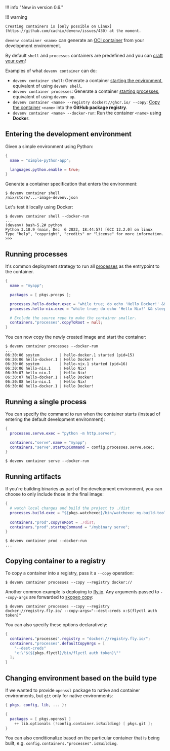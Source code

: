 !!! info "New in version 0.6."

!!! warning 

    Creating containers is [only possible on Linux](https://github.com/cachix/devenv/issues/430) at the moment.


`devenv container <name>` can generate an [OCI container](https://opencontainers.org/) from your development environment.

By default `shell` and `processes` containers are predefined and you can [craft your own](#running-artifacts)!

Examples of what `devenv container` can do:

- `devenv container shell`: Generate a container [starting the environment](#entering-the-development-environment), equivalent of using `devenv shell`.
- `devenv container processes`: Generate a container [starting processes](#running-processes), equivalent of using `devenv up`.
- `devenv container <name> --registry docker://ghcr.io/ --copy`: [Copy the container](#copying-container-to-a-registry) `<name>` into the **GitHub package registry**.
- `devenv container <name> --docker-run`: Run the container `<name>` using **Docker**.

## Entering the development environment

Given a simple environment using Python:

```nix title="devenv.nix"
{
  name = "simple-python-app";

  languages.python.enable = true;
}
```

Generate a container specification that enters the environment:

```shell-session
$ devenv container shell
/nix/store/...-image-devenv.json
```

Let's test it locally using Docker:

```shell-session
$ devenv container shell --docker-run
...
(devenv) bash-5.2# python
Python 3.10.9 (main, Dec  6 2022, 18:44:57) [GCC 12.2.0] on linux
Type "help", "copyright", "credits" or "license" for more information.
>>> 
```

## Running processes

It's common deployment strategy to run all [processes](./processes.md) as the entrypoint to the container.

```nix title="devenv.nix"
{
  name = "myapp";

  packages = [ pkgs.procps ];

  processes.hello-docker.exec = "while true; do echo 'Hello Docker!' && sleep 1; done";
  processes.hello-nix.exec = "while true; do echo 'Hello Nix!' && sleep 1; done";

  # Exclude the source repo to make the container smaller.
  containers."processes".copyToRoot = null; 
}
```

You can now copy the newly created image and start the container:

```shell-session
$ devenv container processes --docker-run
...
06:30:06 system         | hello-docker.1 started (pid=15)
06:30:06 hello-docker.1 | Hello Docker!
06:30:06 system         | hello-nix.1 started (pid=16)
06:30:06 hello-nix.1    | Hello Nix!
06:30:07 hello-nix.1    | Hello Nix!
06:30:07 hello-docker.1 | Hello Docker!
06:30:08 hello-nix.1    | Hello Nix!
06:30:08 hello-docker.1 | Hello Docker!
```

## Running a single process


You can specify the command to run when the container starts
(instead of entering the default development environment):

```nix title="devenv.nix"
{
  processes.serve.exec = "python -m http.server";

  containers."serve".name = "myapp";
  containers."serve".startupCommand = config.processes.serve.exec;
}
```

```
$ devenv container serve --docker-run
```

## Running artifacts

If you're building binaries as part of the development environment,
you can choose to only include those in the final image:

```nix title="devenv.nix"
{
  # watch local changes and build the project to ./dist
  processes.build.exec = "${pkgs.watchexec}/bin/watchexec my-build-tool";
  
  containers."prod".copyToRoot = ./dist;
  containers."prod".startupCommand = "/mybinary serve";
}
```

```shell-session
$ devenv container prod --docker-run 
...
```



## Copying container to a registry

To copy a container into a registry, pass it a `--copy` operation:

```shell-session
$ devenv container processes --copy --registry docker:// 
```

Another common example is deploying to [fly.io](https://fly.io). 
Any arguments passed to `--copy-args` are forwarded to [skopeo copy](https://github.com/containers/skopeo/blob/main/docs/skopeo-copy.1.md#options):


```shell-session
$ devenv container processes --copy --registry docker://registry.fly.io/ --copy-args="--dest-creds x:$(flyctl auth token)"
```

You can also specify these options declaratively:

```nix title="devenv.nix"
{
  containers."processes".registry = "docker://registry.fly.io/";
  containers."processes".defaultCopyArgs = [
    "--dest-creds"
    "x:\"$(${pkgs.flyctl}/bin/flyctl auth token)\""
  ];
}
```

## Changing environment based on the build type

If we wanted to provide `openssl` package to native and container environments,
but `git` only for native environments:

```nix title="devenv.nix"
{ pkgs, config, lib, ... }:

{
  packages = [ pkgs.openssl ] 
    ++ lib.optionals (!config.container.isBuilding) [ pkgs.git ];
}
```

You can also conditionalize based on the particular container that is being built, e.g. `config.containers."processes".isBuilding`.